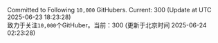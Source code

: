 Committed to Following `10,000` GitHubers. Current: <!-- FOLLOWING_COUNT -->300<!-- FOLLOWING_COUNT --> (Update at UTC <!-- LAST_UPDATED -->2025-06-23 18:23:28<!-- LAST_UPDATED -->)<br>
致力于关注`10,000`个GitHuber。当前：<!-- FOLLOWING_COUNT -->300<!-- FOLLOWING_COUNT --> (更新于北京时间 <!-- LAST_UPDATED_CST -->2025-06-24 02:23:28<!-- LAST_UPDATED_CST -->)
